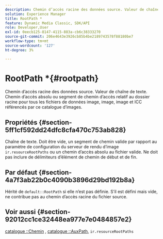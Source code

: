 ```yaml
---
description: Chemin d’accès racine des données source. Valeur de chaîne de texte. Chemin d’accès absolu ou segment de chemin d’accès relatif au dossier racine pour tous les fichiers de données image, image, image et ICC référencés par ce catalogue d’images.
solution: Experience Manager
title: RootPath *
feature: Dynamic Media Classic, SDK/API
role: Developer,User
exl-id: 0eecb125-8147-4115-883a-cb6c38333270
source-git-commit: 206e4643e3926cb85b4be2189743578f88180be7
workflow-type: tm+mt
source-wordcount: '127'
ht-degree: 3%

---
```


# RootPath *{#rootpath}

Chemin d’accès racine des données source. Valeur de chaîne de texte. Chemin d’accès absolu ou segment de chemin d’accès relatif au dossier racine pour tous les fichiers de données image, image, image et ICC référencés par ce catalogue d’images.

## Propriétés {#section-5ff1cf592dd24dfc8cfa470c753ab828}

Chaîne de texte. Doit être vide, un segment de chemin valide par rapport au paramètre de configuration du serveur de rendu d’image `ir.resourceRootPaths` ou un chemin d’accès absolu au fichier valide. Ne doit pas inclure de délimiteurs d’élément de chemin de début et de fin.

## Par défaut {#section-4a7f3ab22b0c4090b3896d29bd192b8a}

Hérité de `default::RootPath` si elle n’est pas définie. S’il est défini mais vide, ne contribue pas au chemin d’accès racine du fichier source.

## Voir aussi {#section-92012cc1ce32448ea977e7e0484857e2}

[catalogue ::Chemin](../../../../../ir-api/material-cat/image-rendering-api-ref/c-ir-material-catalog/c-ir-material-data-reference/r-ir-path.md#reference-59ebb624250a4965ad1737578a2ab590) ,  [catalogue ::AuxPath](../../../../../ir-api/material-cat/image-rendering-api-ref/c-ir-material-catalog/c-ir-material-data-reference/r-ir-auxpath.md#reference-943ad5ee3c3b4b06bbcbb005db0dc969),  `ir.resourceRootPaths`
